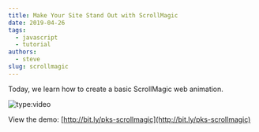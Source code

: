 ```yaml
---
title: Make Your Site Stand Out with ScrollMagic
date: 2019-04-26
tags:
  - javascript
  - tutorial
authors:
  - steve
slug: scrollmagic
---
```


Today, we learn how to create a basic ScrollMagic web animation.

<!-- more -->

![type:video](https://www.youtube.com/embed/8jtLCrvUddA)

View the demo: [http://bit.ly/pks-scrollmagic](http://bit.ly/pks-scrollmagic)
